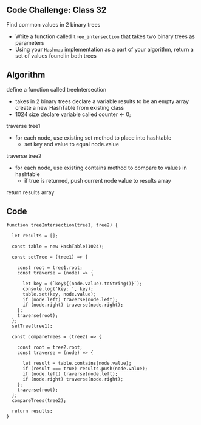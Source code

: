 ## Code Challenge: Class 32

Find common values in 2 binary trees

- Write a function called `tree_intersection` that takes two binary trees as parameters
- Using your `Hashmap` implementation as a part of your algorithm, return a set of values found in both trees

## Algorithm

define a function called treeIntersection

- takes in 2 binary trees
declare a variable results to be an empty array
create a new HashTable from existing class
- 1024 size
declare variable called counter <- 0;

traverse tree1

- for each node, use existing set method to place into hashtable
  - set key and value to equal node.value

traverse tree2

- for each node, use existing contains method to compare to values in hashtable
  - if true is returned, push current node value to results array

return results array

## Code

```
function treeIntersection(tree1, tree2) {

  let results = [];

  const table = new HashTable(1024);

  const setTree = (tree1) => {

    const root = tree1.root;
    const traverse = (node) => {

      let key = (`key${(node.value).toString()}`);
      console.log('key: ', key);
      table.set(key, node.value);
      if (node.left) traverse(node.left);
      if (node.right) traverse(node.right);
    };
    traverse(root);
  };
  setTree(tree1);

  const compareTrees = (tree2) => {

    const root = tree2.root;
    const traverse = (node) => {

      let result = table.contains(node.value);
      if (result === true) results.push(node.value);
      if (node.left) traverse(node.left);
      if (node.right) traverse(node.right);
    };
    traverse(root);
  };
  compareTrees(tree2);

  return results;
}
```
